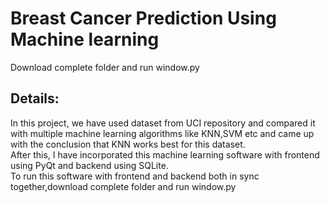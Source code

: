 # Breast Cancer Prediction Using Machine learning
Download complete folder and run window.py

## Details: <br>
In this project, we have used dataset from UCI repository and compared it with multiple machine learning algorithms like KNN,SVM etc and came up with the conclusion that KNN works best for this dataset.<br>
After this, I have incorporated this machine learning software with frontend using PyQt and backend using SQLite.<br>
To run this software with frontend and backend both in sync together,download complete folder and run window.py
